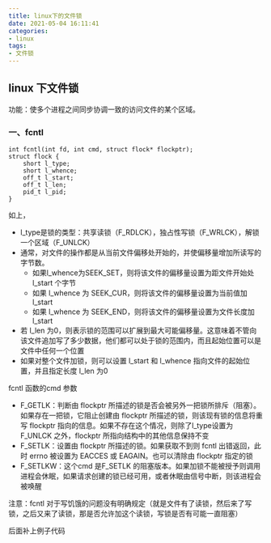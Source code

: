 ```yaml
---
title: linux下的文件锁
date: 2021-05-04 16:11:41
categories:
- linux
tags:
- 文件锁
---
```


## linux 下文件锁

功能：使多个进程之间同步协调一致的访问文件的某个区域。

### 一、fcntl

```
int fcntl(int fd, int cmd, struct flock* flockptr);
struct flock {
	short l_type;
	short l_whence;
	off_t l_start;
	off_t l_len;
	pid_t l_pid;
}
```

如上，

- l_type是锁的类型：共享读锁（F_RDLCK），独占性写锁（F_WRLCK），解锁一个区域（F_UNLCK）
- 通常，对文件的操作都是从当前文件偏移处开始的，并使偏移量增加所读写的字节数。
  - 如果l_whence为SEEK_SET，则将该文件的偏移量设置为距文件开始处 l_start 个字节
  - 如果 l_whence 为 SEEK_CUR，则将该文件的偏移量设置为当前值加 l_start 
  - 如果 l_whence 为 SEEK_END，则将该文件的偏移量设置为文件长度加 l_start 
- 若 l_len 为0，则表示锁的范围可以扩展到最大可能偏移量。这意味着不管向该文件追加写了多少数据，他们都可以处于锁的范围内，而且起始位置可以是文件中任何一个位置
- 如果对整个文件加锁，则可以设置 l_start 和 l_whence 指向文件的起始位置，并且指定长度 l_len 为0

fcntl 函数的cmd 参数

- F_GETLK：判断由 flockptr 所描述的锁是否会被另外一把锁所排斥（阻塞）。如果存在一把锁，它阻止创建由 flockptr 所描述的锁，则该现有锁的信息将重写 flockptr 指向的信息。如果不存在这个情况，则除了l_type设置为 F_UNLCK 之外，flockptr 所指向结构中的其他信息保持不变
- F_SETLK：设置由 flockptr 所描述的锁。如果获取不到则 fcntl 出错返回，此时 errno 被设置为 EACCES 或 EAGAIN。也可以清除由 flockptr 指定的锁
- F_SETLKW：这个cmd 是F_SETLK 的阻塞版本。如果加锁不能被授予则调用进程会休眠，如果请求创建的锁已经可用，或者休眠由信号中断，则该进程会被唤醒

注意：fcntl 对于写饥饿的问题没有明确规定（就是文件有了读锁，然后来了写锁，之后又来了读锁，那是否允许加这个读锁，写锁是否有可能一直阻塞）

后面补上例子代码